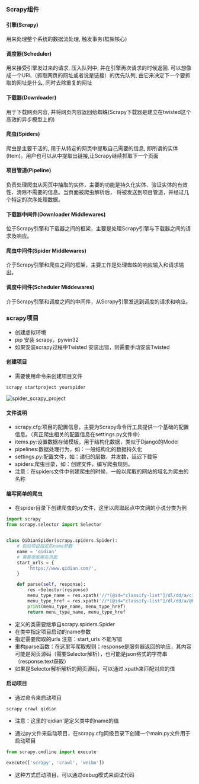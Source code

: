 ### Scrapy组件

#### 引擎(Scrapy)

用来处理整个系统的数据流处理, 触发事务(框架核心)

#### 调度器(Scheduler)

用来接受引擎发过来的请求, 压入队列中, 并在引擎再次请求的时候返回. 可以想像成一个URL（抓取网页的网址或者说是链接）的优先队列, 
由它来决定下一个要抓取的网址是什么, 同时去除重复的网址

#### 下载器(Downloader)

用于下载网页内容, 并将网页内容返回给蜘蛛(Scrapy下载器是建立在twisted这个高效的异步模型上的)

#### 爬虫(Spiders)

爬虫是主要干活的, 用于从特定的网页中提取自己需要的信息, 即所谓的实体(Item)。用户也可以从中提取出链接,让Scrapy继续抓取下一个页面

#### 项目管道(Pipeline)

负责处理爬虫从网页中抽取的实体，主要的功能是持久化实体、验证实体的有效性、清除不需要的信息。当页面被爬虫解析后，
将被发送到项目管道，并经过几个特定的次序处理数据。

#### 下载器中间件(Downloader Middlewares)

位于Scrapy引擎和下载器之间的框架，主要是处理Scrapy引擎与下载器之间的请求及响应。

#### 爬虫中间件(Spider Middlewares)

介于Scrapy引擎和爬虫之间的框架，主要工作是处理蜘蛛的响应输入和请求输出。

#### 调度中间件(Scheduler Middewares)

介于Scrapy引擎和调度之间的中间件，从Scrapy引擎发送到调度的请求和响应。

### scrapy项目

- 创建虚拟环境
- pip 安装 scrapy，pywin32
- 如果安装scrapy过程中Twisted 安装出错，则需要手动安装Twisted

#### 创建项目

- 需要使用命令来创建项目文件

```
scrapy startproject yourspider
```

![spider_scrapy_project](\mystudy\笔记整理\img\spider_scrapy_project.png)

#### 文件说明

- scrapy.cfg:项目的配置信息，主要为Scrapy命令行工具提供一个基础的配置信息。（真正爬虫相关的配置信息在settings.py文件中）
- items.py:设置数据存储模板，用于结构化数据，类似于Django的Model
- pipelines:数据处理行为，如：一般结构化的数据持久化
- settings.py:配置文件，如：递归的层数、并发数，延迟下载等
- spiders:爬虫目录，如：创建文件，编写爬虫规则。
- 注意：在spiders文件中创建爬虫的时候，一般以爬取的网站的域名为爬虫的名称 

#### 编写简单的爬虫

- 在spider目录下创建爬虫的py文件，这里以爬取起点中文网的小说分类为例

```python
import scrapy
from scrapy.selector import Selector


class QiDianSpider(scrapy.spiders.Spider):
    # 启动项目指定的name参数
    name = 'qidian'
    # 需要爬取哪些页面
    start_urls = {
        'https://www.qidian.com/',
    }

    def parse(self, response):
        res =Selector(response)
        menu_type_name = res.xpath('//*[@id="classify-list"]/dl/dd/a/cite/span/i/text()').extract()
        menu_type_href = res.xpath('//*[@id="classify-list"]/dl/dd/a/@href').extract()
        print(menu_type_name, menu_type_href)
        return menu_type_name, menu_type_href
```

- 定义的类需要继承自scrapy.spiders.Spider
- 在类中指定项目启动的name参数
- 指定需要爬取的urls  注意：start_urls 不能写错
- 重构parse函数：在这里写爬取规则；response是服务器返回的响应，其内容可能是网页源码（需要Selector解析），也可能是json格式的字符串（response.text获取）
- 如果是Selector解析解析的网页源码，可以通过.xpath来匹配对应的值

#### 启动项目

- 通过命令来启动项目

```
scrapy crawl qidian
```

- 注意：这里的‘qidian'是定义类中的name的值



- 通过py文件来启动项目，在scrapy.cfg同级目录下创建一个main.py文件用于启动项目

```python
from scrapy.cmdline import execute

execute(['scrapy', 'crawl', 'weibo'])
```

- 这种方式启动项目，可以通过debug模式来调试代码